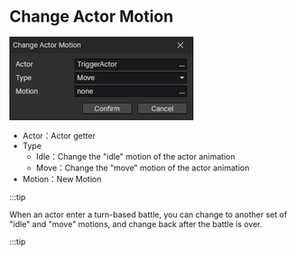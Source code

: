 # Change Actor Motion

![](img/changeActorMotion-1.png)

- Actor：Actor getter
- Type
  - Idle：Change the "idle" motion of the actor animation
  - Move：Change the "move" motion of the actor animation
- Motion：New Motion

:::tip

When an actor enter a turn-based battle, you can change to another set of "idle" and "move" motions, and change back after the battle is over.

:::tip